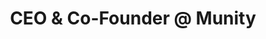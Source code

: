 ---
draft: false
name: "Martin Perreau"
title: "CEO & Co-Founder @ Munity"
socialUrl: "https://www.linkedin.com/in/martin-perreau"
companyUrl: "https://www.munityapps.com/"
quote: "The only Slack where I actually learn stuff from direct insights!"
avatar: {
    src: "https://media.licdn.com/dms/image/C5603AQHvRgZUZO6LUw/profile-displayphoto-shrink_800_800/0/1642172861838?e=1692835200&v=beta&t=mbw27D960led0SSO52rGkYaolLk7-cEBTuJ-F3QaQWY",
    alt: "MartinP"
}
publishDate: "2022-11-09 15:39"
---